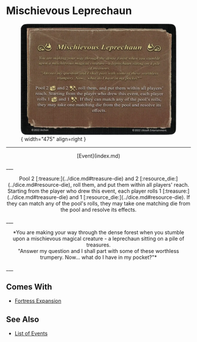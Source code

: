 # Mischievous Leprechaun

<figure markdown="span">

![Mischievous Leprechaun](../assets/events-mischievous_leprechaun.webp){ width="475" align=right }

</figure>

___
<p style="text-align: center;" markdown>[Event](index.md)</p>
___
<p style="text-align: center;" markdown>Pool 2 [:treasure:](../dice.md#treasure-die) and 2 [:resource_die:](../dice.md#resource-die), roll them, and put them within all players' reach. Starting from the player who drew this event, each player rolls 1 [:treasure:](../dice.md#treasure-die) and 1 [:resource_die:](../dice.md#resource-die). If they can match any of the pool's rolls, they may take one matching die from the pool and resolve its effects.</p>
___
<p style="text-align: center;" markdown>*You are making your way through the dense forest when you stumble upon a mischievous magical creature - a leprechaun sitting on a pile of treasures.<br>"Answer my question and I shall part with some of these worthless trumpery. Now... what do I have in my pocket?"*</p>
___


## Comes With

- [Fortress Expansion](../content/fortress_expansion.md)


## See Also

- [List of Events](index.md)
